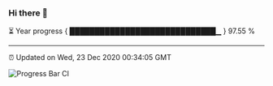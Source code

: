 ### Hi there 👋

⏳ Year progress { █████████████████████████████▁ } 97.55 %

---

⏰ Updated on Wed, 23 Dec 2020 00:34:05 GMT

![Progress Bar CI](https://github.com/liununu/liununu/workflows/Progress%20Bar%20CI/badge.svg)
